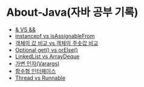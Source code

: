 # About-Java(자바 공부 기록)

- [& VS &&](https://github.com/jeus1998/About-Java/blob/main/record/%26%20vs%20%26%26.md)
- [instanceof vs isAssignableFrom](https://github.com/jeus1998/About-Java/blob/main/record/instanceof%20vs%20isAssignableFrom.md)
- [객체의 값 비교 vs 객체의 주솟값 비교](https://github.com/jeus1998/About-Java/blob/main/record/%EA%B0%9D%EC%B2%B4%EC%9D%98%20%EA%B0%92%20%EB%B9%84%EA%B5%90%20vs%20%EA%B0%9D%EC%B2%B4%EC%9D%98%20%EC%A3%BC%EC%86%9F%EA%B0%92%20%EB%B9%84%EA%B5%90.md)
- [Optional get() vs orElse()](https://github.com/jeus1998/About-Java/blob/main/record/Optional%20get()%20vs%20orElse().md)
- [LinkedList vs ArrayDeque](https://github.com/jeus1998/About-Java/blob/main/record/LinkedList%20vs%20ArrayDeque.md)
- [가변 인자(Varargs)](https://github.com/jeus1998/About-Java/blob/main/record/%EA%B0%80%EB%B3%80%20%EC%9D%B8%EC%9E%90(Varargs).md)
- [함수형 인터페이스](https://github.com/jeus1998/About-Java/blob/main/record/%ED%95%A8%EC%88%98%ED%98%95%20%EC%9D%B8%ED%84%B0%ED%8E%98%EC%9D%B4%EC%8A%A4.md)
- [Thread vs Runnable](https://github.com/jeus1998/About-Java/blob/main/record/Thread%20VS%20Runnable.md)